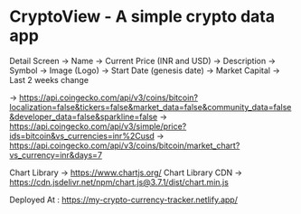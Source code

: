 # CryptoView - A simple crypto data app

Detail Screen
-> Name
-> Current Price (INR and USD)
-> Description
-> Symbol
-> Image (Logo)
-> Start Date (genesis date)
-> Market Capital
-> Last 2 weeks change



-> https://api.coingecko.com/api/v3/coins/bitcoin?localization=false&tickers=false&market_data=false&community_data=false&developer_data=false&sparkline=false
-> https://api.coingecko.com/api/v3/simple/price?ids=bitcoin&vs_currencies=inr%2Cusd
-> https://api.coingecko.com/api/v3/coins/bitcoin/market_chart?vs_currency=inr&days=7

Chart Library -> https://www.chartjs.org/
Chart Library CDN -> https://cdn.jsdelivr.net/npm/chart.js@3.7.1/dist/chart.min.js

Deployed At : https://my-crypto-currency-tracker.netlify.app/

